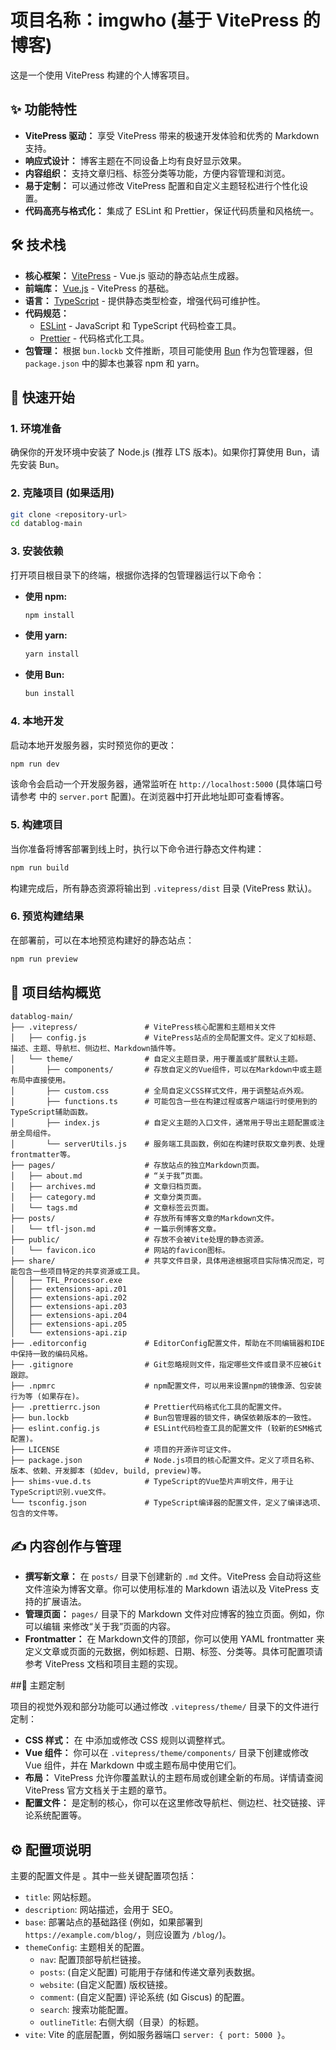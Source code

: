 # 项目名称：imgwho (基于 VitePress 的博客)

这是一个使用 VitePress 构建的个人博客项目。

## ✨ 功能特性

*   **VitePress 驱动：** 享受 VitePress 带来的极速开发体验和优秀的 Markdown 支持。
*   **响应式设计：** 博客主题在不同设备上均有良好显示效果。
*   **内容组织：** 支持文章归档、标签分类等功能，方便内容管理和浏览。
*   **易于定制：** 可以通过修改 VitePress 配置和自定义主题轻松进行个性化设置。
*   **代码高亮与格式化：** 集成了 ESLint 和 Prettier，保证代码质量和风格统一。

## 🛠️ 技术栈

*   **核心框架：** [VitePress](https://vitepress.dev/) - Vue.js 驱动的静态站点生成器。
*   **前端库：** [Vue.js](https://vuejs.org/) - VitePress 的基础。
*   **语言：** [TypeScript](https://www.typescriptlang.org/) - 提供静态类型检查，增强代码可维护性。
*   **代码规范：**
    *   [ESLint](https://eslint.org/) - JavaScript 和 TypeScript 代码检查工具。
    *   [Prettier](https://prettier.io/) - 代码格式化工具。
*   **包管理：** 根据 `bun.lockb` 文件推断，项目可能使用 [Bun](https://bun.sh/) 作为包管理器，但 `package.json` 中的脚本也兼容 npm 和 yarn。

## 🚀 快速开始

### 1. 环境准备

确保你的开发环境中安装了 Node.js (推荐 LTS 版本)。如果你打算使用 Bun，请先安装 Bun。

### 2. 克隆项目 (如果适用)

```bash
git clone <repository-url>
cd datablog-main
```

### 3. 安装依赖

打开项目根目录下的终端，根据你选择的包管理器运行以下命令：

*   **使用 npm:**
    ```bash
    npm install
    ```
*   **使用 yarn:**
    ```bash
    yarn install
    ```
*   **使用 Bun:**
    ```bash
    bun install
    ```

### 4. 本地开发

启动本地开发服务器，实时预览你的更改：

```bash
npm run dev
```

该命令会启动一个开发服务器，通常监听在 `http://localhost:5000` (具体端口号请参考 <mcfile name="config.js" path=".vitepress/config.js"></mcfile> 中的 `server.port` 配置)。在浏览器中打开此地址即可查看博客。

### 5. 构建项目

当你准备将博客部署到线上时，执行以下命令进行静态文件构建：

```bash
npm run build
```

构建完成后，所有静态资源将输出到 `.vitepress/dist` 目录 (VitePress 默认)。

### 6. 预览构建结果

在部署前，可以在本地预览构建好的静态站点：

```bash
npm run preview
```

## 📁 项目结构概览

```
datablog-main/
├── .vitepress/               # VitePress核心配置和主题相关文件
│   ├── config.js             # VitePress站点的全局配置文件。定义了如标题、描述、主题、导航栏、侧边栏、Markdown插件等。
│   └── theme/                # 自定义主题目录，用于覆盖或扩展默认主题。
│       ├── components/       # 存放自定义的Vue组件，可以在Markdown中或主题布局中直接使用。
│       ├── custom.css        # 全局自定义CSS样式文件，用于调整站点外观。
│       ├── functions.ts      # 可能包含一些在构建过程或客户端运行时使用到的TypeScript辅助函数。
│       ├── index.js          # 自定义主题的入口文件，通常用于导出主题配置或注册全局组件。
│       └── serverUtils.js    # 服务端工具函数，例如在构建时获取文章列表、处理frontmatter等。
├── pages/                    # 存放站点的独立Markdown页面。
│   ├── about.md              # “关于我”页面。
│   ├── archives.md           # 文章归档页面。
│   ├── category.md           # 文章分类页面。
│   └── tags.md               # 文章标签云页面。
├── posts/                    # 存放所有博客文章的Markdown文件。
│   └── tfl-json.md           # 一篇示例博客文章。
├── public/                   # 存放不会被Vite处理的静态资源。
│   └── favicon.ico           # 网站的favicon图标。
├── share/                    # 共享文件目录，具体用途根据项目实际情况而定，可能包含一些项目特定的共享资源或工具。
│   ├── TFL_Processor.exe
│   ├── extensions-api.z01
│   ├── extensions-api.z02
│   ├── extensions-api.z03
│   ├── extensions-api.z04
│   ├── extensions-api.z05
│   └── extensions-api.zip
├── .editorconfig             # EditorConfig配置文件，帮助在不同编辑器和IDE中保持一致的编码风格。
├── .gitignore                # Git忽略规则文件，指定哪些文件或目录不应被Git跟踪。
├── .npmrc                    # npm配置文件，可以用来设置npm的镜像源、包安装行为等 (如果存在)。
├── .prettierrc.json          # Prettier代码格式化工具的配置文件。
├── bun.lockb                 # Bun包管理器的锁文件，确保依赖版本的一致性。
├── eslint.config.js          # ESLint代码检查工具的配置文件 (较新的ESM格式配置)。
├── LICENSE                   # 项目的开源许可证文件。
├── package.json              # Node.js项目的核心配置文件。定义了项目名称、版本、依赖、开发脚本 (如dev, build, preview)等。
├── shims-vue.d.ts            # TypeScript的Vue垫片声明文件，用于让TypeScript识别.vue文件。
└── tsconfig.json             # TypeScript编译器的配置文件，定义了编译选项、包含的文件等。
```

## ✍️ 内容创作与管理

*   **撰写新文章：** 在 `posts/` 目录下创建新的 `.md` 文件。VitePress 会自动将这些文件渲染为博客文章。你可以使用标准的 Markdown 语法以及 VitePress 支持的扩展语法。
*   **管理页面：** `pages/` 目录下的 Markdown 文件对应博客的独立页面。例如，你可以编辑 <mcfile name="about.md" path="pages/about.md"></mcfile> 来修改“关于我”页面的内容。
*   **Frontmatter：** 在 Markdown文件的顶部，你可以使用 YAML frontmatter 来定义文章或页面的元数据，例如标题、日期、标签、分类等。具体可配置项请参考 VitePress 文档和项目主题的实现。

##🎨 主题定制

项目的视觉外观和部分功能可以通过修改 `.vitepress/theme/` 目录下的文件进行定制：

*   **CSS 样式：** 在 <mcfile name="custom.css" path=".vitepress/theme/custom.css"></mcfile> 中添加或修改 CSS 规则以调整样式。
*   **Vue 组件：** 你可以在 `.vitepress/theme/components/` 目录下创建或修改 Vue 组件，并在 Markdown 中或主题布局中使用它们。
*   **布局：** VitePress 允许你覆盖默认的主题布局或创建全新的布局。详情请查阅 VitePress 官方文档关于主题的章节。
*   **配置文件：** <mcfile name="config.js" path=".vitepress/config.js"></mcfile> 是定制的核心，你可以在这里修改导航栏、侧边栏、社交链接、评论系统配置等。

## ⚙️ 配置项说明

主要的配置文件是 <mcfile name=".vitepress/config.js" path=".vitepress/config.js"></mcfile>。其中一些关键配置项包括：

*   `title`: 网站标题。
*   `description`: 网站描述，会用于 SEO。
*   `base`: 部署站点的基础路径 (例如，如果部署到 `https://example.com/blog/`，则应设置为 `/blog/`)。
*   `themeConfig`: 主题相关的配置。
    *   `nav`: 配置顶部导航栏链接。
    *   `posts`: (自定义配置) 可能用于存储和传递文章列表数据。
    *   `website`: (自定义配置) 版权链接。
    *   `comment`: (自定义配置) 评论系统 (如 Giscus) 的配置。
    *   `search`: 搜索功能配置。
    *   `outlineTitle`: 右侧大纲（目录）的标题。
*   `vite`: Vite 的底层配置，例如服务器端口 `server: { port: 5000 }`。

